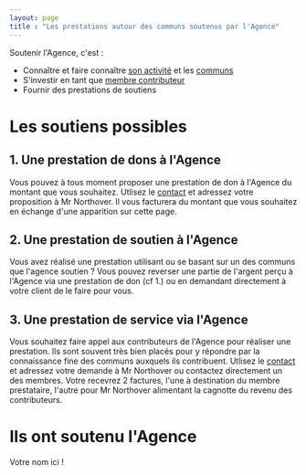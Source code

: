 ```yaml
---
layout: page
title : "Les prestations autour des communs soutenus par l'Agence"
---
```


Soutenir l'Agence, c'est : 
- Connaître et faire connaître [son activité](project.html) et les [communs](communs.html)
- S'investir en tant que [membre contributeur](contact.html)
- Fournir des prestations de soutiens

# Les soutiens possibles

## 1. Une prestation de dons à l'Agence

Vous pouvez à tous moment proposer une prestation de don à l'Agence du montant que vous souhaitez. Utlisez le [contact](contact.html) et adressez votre proposition à Mr Northover. Il vous facturera du montant que vous souhaitez en échange d'une apparition sur cette page.

## 2. Une prestation de soutien à l'Agence

Vous avez réalisé une prestation utilisant ou se basant sur un des communs que l'agence soutien ? Vous pouvez reverser une partie de l'argent perçu à l'Agence via une prestation de don (cf 1.) ou en demandant directement à votre client de le faire pour vous.

## 3. Une prestation de service via l'Agence

Vous souhaitez faire appel aux contributeurs de l'Agence pour réaliser une prestation. Ils sont souvent très bien placés pour y répondre par la connaissance fine des communs auxquels ils contribuent.  Utlisez le [contact](contact.html) et adressez votre demande à Mr Northover ou contactez directement un des membres. Votre recevrez 2 factures, l'une à destination du membre prestataire, l'autre pour Mr Northover alimentant la cagnotte du revenu des contributeurs.

# Ils ont soutenu l'Agence 

Votre nom ici !